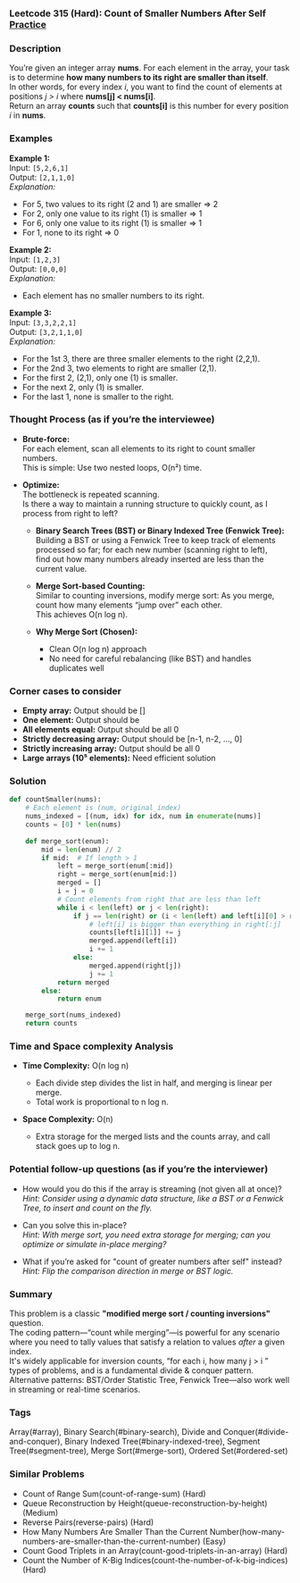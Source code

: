### Leetcode 315 (Hard): Count of Smaller Numbers After Self [Practice](https://leetcode.com/problems/count-of-smaller-numbers-after-self)

### Description  
You’re given an integer array **nums**. For each element in the array, your task is to determine **how many numbers to its right are smaller than itself**.  
In other words, for every index *i*, you want to find the count of elements at positions *j > i* where **nums[j] < nums[i]**.  
Return an array **counts** such that **counts[i]** is this number for every position *i* in **nums**.

### Examples  

**Example 1:**  
Input: `[5,2,6,1]`  
Output: `[2,1,1,0]`  
*Explanation:*
- For 5, two values to its right (2 and 1) are smaller ⇒ 2  
- For 2, only one value to its right (1) is smaller ⇒ 1  
- For 6, only one value to its right (1) is smaller ⇒ 1  
- For 1, none to its right ⇒ 0

**Example 2:**  
Input: `[1,2,3]`  
Output: `[0,0,0]`  
*Explanation:*
- Each element has no smaller numbers to its right.

**Example 3:**  
Input: `[3,3,2,2,1]`  
Output: `[3,2,1,1,0]`  
*Explanation:*
- For the 1st 3, there are three smaller elements to the right (2,2,1).
- For the 2nd 3, two elements to right are smaller (2,1).
- For the first 2, (2,1), only one (1) is smaller.
- For the next 2, only (1) is smaller.
- For the last 1, none is smaller to the right.

### Thought Process (as if you’re the interviewee)  
- **Brute-force:**  
  For each element, scan all elements to its right to count smaller numbers.  
  This is simple: Use two nested loops, O(n²) time.

- **Optimize:**  
  The bottleneck is repeated scanning.  
  Is there a way to maintain a running structure to quickly count, as I process from right to left?

  - **Binary Search Trees (BST) or Binary Indexed Tree (Fenwick Tree):**  
    Building a BST or using a Fenwick Tree to keep track of elements processed so far; for each new number (scanning right to left),  
    find out how many numbers already inserted are less than the current value.
  - **Merge Sort-based Counting:**  
    Similar to counting inversions, modify merge sort: As you merge, count how many elements “jump over” each other.  
    This achieves O(n log n).

  - **Why Merge Sort (Chosen):**  
    - Clean O(n log n) approach  
    - No need for careful rebalancing (like BST) and handles duplicates well

### Corner cases to consider  
- **Empty array:** Output should be []
- **One element:** Output should be 
- **All elements equal:** Output should be all 0
- **Strictly decreasing array:** Output should be [n-1, n-2, ..., 0]
- **Strictly increasing array:** Output should be all 0
- **Large arrays (10⁵ elements):** Need efficient solution

### Solution

```python
def countSmaller(nums):
    # Each element is (num, original_index)
    nums_indexed = [(num, idx) for idx, num in enumerate(nums)]
    counts = [0] * len(nums)
    
    def merge_sort(enum):
        mid = len(enum) // 2
        if mid:  # If length > 1
            left = merge_sort(enum[:mid])
            right = merge_sort(enum[mid:])
            merged = []
            i = j = 0
            # Count elements from right that are less than left
            while i < len(left) or j < len(right):
                if j == len(right) or (i < len(left) and left[i][0] > right[j][0]):
                    # left[i] is bigger than everything in right[:j]
                    counts[left[i][1]] += j
                    merged.append(left[i])
                    i += 1
                else:
                    merged.append(right[j])
                    j += 1
            return merged
        else:
            return enum

    merge_sort(nums_indexed)
    return counts
```

### Time and Space complexity Analysis  

- **Time Complexity:** O(n log n)  
  - Each divide step divides the list in half, and merging is linear per merge.
  - Total work is proportional to n log n.

- **Space Complexity:** O(n)  
  - Extra storage for the merged lists and the counts array, and call stack goes up to log n.

### Potential follow-up questions (as if you’re the interviewer)  

- How would you do this if the array is streaming (not given all at once)?  
  *Hint: Consider using a dynamic data structure, like a BST or a Fenwick Tree, to insert and count on the fly.*

- Can you solve this in-place?  
  *Hint: With merge sort, you need extra storage for merging; can you optimize or simulate in-place merging?*

- What if you’re asked for "count of greater numbers after self" instead?  
  *Hint: Flip the comparison direction in merge or BST logic.*

### Summary
This problem is a classic **"modified merge sort / counting inversions"** question.  
The coding pattern—“count while merging”—is powerful for any scenario where you need to tally values that satisfy a relation to values *after* a given index.  
It's widely applicable for inversion counts, “for each i, how many j > i <condition>” types of problems, and is a fundamental divide & conquer pattern.  
Alternative patterns: BST/Order Statistic Tree, Fenwick Tree—also work well in streaming or real-time scenarios.

### Tags
Array(#array), Binary Search(#binary-search), Divide and Conquer(#divide-and-conquer), Binary Indexed Tree(#binary-indexed-tree), Segment Tree(#segment-tree), Merge Sort(#merge-sort), Ordered Set(#ordered-set)

### Similar Problems
- Count of Range Sum(count-of-range-sum) (Hard)
- Queue Reconstruction by Height(queue-reconstruction-by-height) (Medium)
- Reverse Pairs(reverse-pairs) (Hard)
- How Many Numbers Are Smaller Than the Current Number(how-many-numbers-are-smaller-than-the-current-number) (Easy)
- Count Good Triplets in an Array(count-good-triplets-in-an-array) (Hard)
- Count the Number of K-Big Indices(count-the-number-of-k-big-indices) (Hard)